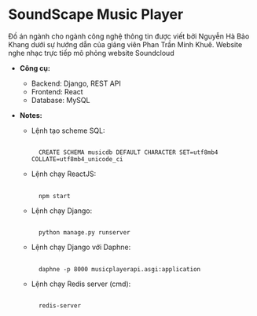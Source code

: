 # SoundScape Music Player

Đồ án ngành cho ngành công nghệ thông tin được viết bởi Nguyễn Hà Bảo Khang dưới sự hướng dẫn của giảng viên Phan Trần Minh Khuê. Website nghe nhạc trực tiếp mô phỏng website Soundcloud

* **Công cụ:**
    - Backend: Django, REST API
    - Frontend: React
    - Database: MySQL

* **Notes:**
    - Lệnh tạo scheme SQL: 
        ##
            CREATE SCHEMA musicdb DEFAULT CHARACTER SET=utf8mb4 COLLATE=utf8mb4_unicode_ci
    - Lệnh chạy ReactJS: 
        ##
            npm start
    - Lệnh chạy Django: 
        ##
            python manage.py runserver
    - Lệnh chạy Django với Daphne: 
        ##
            daphne -p 8000 musicplayerapi.asgi:application
    - Lệnh chạy Redis server (cmd): 
        ##
            redis-server

